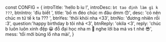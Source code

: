 const CONFIG = {
    introTitle: 'hello b iu !',
    introDesc: `bt tao định làm gì k ???`,
    btnIntro: 'đíu biết ',
    title: 'bố m đéo chúc m đâu dmm 😙',
    desc: 'có nên chúc m tử tế k ta ??? ',
    btnYes: 'thôi khỏi nha <33',
    btnNo: 'đương nhiên rồi :3',
    question:'happy birthday b tôi nhá <3',
    btnReply: 'okila <3',
    reply: 'chúc b luôn luôn xinh đệp 😀 đỗ đại học nha m 🤩 nghe lời ba má vs t nhé 😎',
    mess: 'tổi mới bùng lổ nha mài',
}
```

